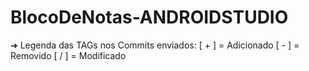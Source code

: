 # BlocoDeNotas-ANDROIDSTUDIO

➜ Legenda das TAGs nos Commits enviados:
[ + ] = Adicionado
[ - ] = Removido
[ / ] = Modificado
